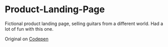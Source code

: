 # Product-Landing-Page
Fictional product landing page, selling guitars from a different world. Had a lot of fun with this one.

Original on [Codepen](https://codepen.io/vawilliams/pen/oNgddWm)

